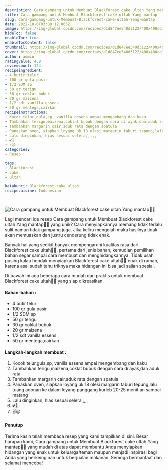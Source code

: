 ```yaml
---
description: Cara gampang untuk Membuat Blackforest cake ultah Yang mantap"
title: Cara gampang untuk Membuat Blackforest cake ultah Yang mantap
slug: Cara-gampang-untuk-Membuat-Blackforest-cake-ultah-Yang-mantap
date: 2022-10-6T03:09:12.063Z
image: https://img-global.cpcdn.com/recipes/d1d847ee540d3122/400x400cq70/photo.jpg
hideToc: false
enableToc: true
enableTocContent: false
thumbnail: https://img-global.cpcdn.com/recipes/d1d847ee540d3122/400x400cq70/photo.jpg
cover: https://img-global.cpcdn.com/recipes/d1d847ee540d3122/400x400cq70/photo.jpg
author: admin
ratingvalue: 4.8
reviewcount: 124
recipeingredient:
- 4 butir telur
- 100 gr gula pasir
- 1/2 SDM sp
- 50 gr terigu
- 30 gr coklat bubuk
- 20 gr maizena
- 1/2 sdt vanilla essens
- 50 gr mentega,cairkan
recipeinstructions:
- Kocok telur,gula,sp, vanilla essens ampai mengembang dan kaku
- Tambahkan terigu,maizena,coklat bubuk dengan cara di ayak,dan aduk rata
- Tambahkan margarin cair,aduk rata dengan spatula
- Panaskan oven, siapkan loyang uk 18 olesi margarin taburi tepung,lalu tuang adonan ke dalam loyang panggang kurleb 20-25 menit an sampai matang
- Lalu dinginkan, hias sesuai selera,,,,,
- 💕🍰
- ✌️😍
categories:
- Resep

tags:
- Blackforest
- cake
- ultah

katakunci: Blackforest cake ultah
recipecuisine: Indonesian

---
```


![Cara gampang untuk Membuat Blackforest cake ultah Yang mantap👩‍🍳](https://img-global.cpcdn.com/recipes/d1d847ee540d3122/400x400cq70/photo.jpg)

Lagi mencari ide resep Cara gampang untuk Membuat Blackforest cake ultah Yang mantap👩‍🍳 yang unik? Cara menyiapkannya memang tidak terlalu sulit namun tidak gampang juga. Jika keliru mengolah maka hasilnya tidak akan memuaskan dan justru cenderung tidak enak.

Banyak hal yang sedikit banyak mempengaruhi kualitas rasa dari Blackforest cake ultah👩‍🍳, pertama dari jenis bahan, kemudian pemilihan bahan segar sampai cara membuat dan menghidangkannya. Tidak usah pusing kalau hendak menyiapkan Blackforest cake ultah👩‍🍳 enak di rumah, karena asal sudah tahu triknya maka hidangan ini bisa jadi sajian spesial.

Di bawah ini ada beberapa cara mudah dan praktis untuk membuat Blackforest cake ultah👩‍🍳 yang siap dikreasikan.

<!--inarticleads1-->

#### Bahan-bahan :

- 4 butir telur
- 100 gr gula pasir
- 1/2 SDM sp
- 50 gr terigu
- 30 gr coklat bubuk
- 20 gr maizena
- 1/2 sdt vanilla essens
- 50 gr mentega,cairkan

<!--inarticleads2-->

#### Langkah-langkah membuat :

1. Kocok telur,gula,sp, vanilla essens ampai mengembang dan kaku
1. Tambahkan terigu,maizena,coklat bubuk dengan cara di ayak,dan aduk rata
1. Tambahkan margarin cair,aduk rata dengan spatula
1. Panaskan oven, siapkan loyang uk 18 olesi margarin taburi tepung,lalu tuang adonan ke dalam loyang panggang kurleb 20-25 menit an sampai matang
1. Lalu dinginkan, hias sesuai selera,,,,,
1. 💕🍰
1. ✌️😍

#### Penutup

Terima kasih telah membaca resep yang kami tampilkan di sini. Besar harapan kami, Cara gampang untuk Membuat Blackforest cake ultah Yang mantap👩‍🍳 yang mudah di atas dapat membantu Anda menyiapkan hidangan yang enak untuk keluarga/teman maupun menjadi inspirasi bagi Anda yang berkeinginan untuk berjualan makanan. Semoga bermanfaat dan selamat mencoba!